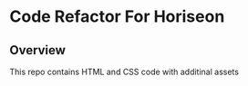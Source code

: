 # Code Refactor For Horiseon

## Overview

This repo contains HTML and CSS code with additinal assets 






















